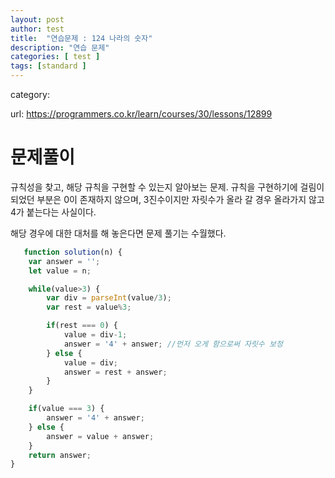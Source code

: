```yaml
---
layout: post
author: test
title:  "연습문제 : 124 나라의 숫자"
description: "연습 문제"
categories: [ test ]
tags: [standard ]
---
```

category: 

 url: https://programmers.co.kr/learn/courses/30/lessons/12899


# 문제풀이
  규칙성을 찾고, 해당 규칙을 구현할 수 있는지 알아보는 문제.
  규칙을 구현하기에 걸림이 되었던 부분은 0이 존재하지 않으며, 3진수이지만 자릿수가 올라 갈 경우 올라가지 않고 4가 붙는다는 사실이다.

  해당 경우에 대한 대처를 해 놓은다면 문제 풀기는 수월했다.

```javascript
   function solution(n) {
    var answer = '';
    let value = n;

    while(value>3) {
        var div = parseInt(value/3);
        var rest = value%3;

        if(rest === 0) {
            value = div-1;
            answer = '4' + answer; //먼저 오게 함으로써 자릿수 보정
        } else {
            value = div;
            answer = rest + answer;
        }
    }

    if(value === 3) {
        answer = '4' + answer;
    } else {
        answer = value + answer;
    }
    return answer;
}
```
